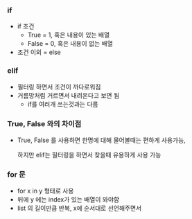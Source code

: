 ### if

* if 조건
  * True = 1, 혹은 내용이 있는 배열
  * False = 0, 혹은 내용이 없는 배열
* 조건 이외 = else



### elif

* 필터링 하면서 조건이 까다로워짐
* 거름망처럼 거르면서 내려온다고 보면 됨
  * if를 여러개 쓰는것과는 다름



### True, False 와의 차이점

* True, False 를 사용하면 한명에 대해 물어볼때는 편하게 사용가능,

  하지만 elif는 필터링을 하면서 찾을때 유용하게 사용 가능



### for 문

* for x in y 형태로 사용
* 뒤에 y 에는 index가 있는 배열이 와야함
* list 의 길이만큼 반복, x에 순서대로 선언해주면서